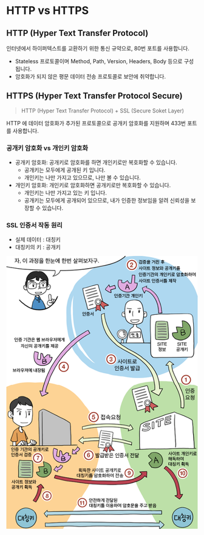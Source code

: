 # HTTP vs HTTPS

## HTTP (Hyper Text Transfer Protocol)

인터넷에서 하이퍼텍스트를 교환하기 위한 통신 규약으로, 80번 포트를 사용합니다.

* Stateless 프로토콜이며 Method, Path, Version, Headers, Body 등으로 구성됩니다.
* 암호화가 되지 않은 평문 데이터 전송 프로토콜로 보안에 취약합니다.

## HTTPS (Hyper Text Transfer Protocol Secure)

> HTTP (Hyper Text Transfer Protocol) + SSL (Secure Soket Layer)

HTTP 에 데이터 암호화가 추가된 프로토콜으로 공개키 암호화를 지원하며 433번 포트를 사용합니다.

### 공개키 암호화 vs 개인키 암호화

* 공개키 암호화: 공개키로 암호화를 하면 개인키로만 복호화할 수 있습니다.
  * 공개키는 모두에게 공개된 키 입니다.
  * 개인키는 나만 가지고 있으므로, 나만 볼 수 있습니다.
* 개인키 암호화: 개인키로 암호화하면 공개키로만 복호화할 수 있습니다.
  * 개인키는 나만 가지고 있는 키 입니다.
  * 공개키는 모두에게 공개되어 있으므로, 내가 인증한 정보임을 알려 신뢰성을 보장할 수 있습니다.

### SSL 인증서 작동 원리

* 실제 데이터 : 대칭키
* 대칭키의 키 : 공개키

![](../../../../../.gitbook/assets/2021-07-07-02-30-26.png)
